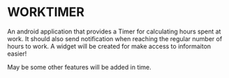 # WORKTIMER
An android application that provides a Timer for calculating hours spent at work. 
It should also send notification when reaching the regular number of hours to work.
A widget will be created for make access to informaiton easier!

May be some other features will be added in time.
